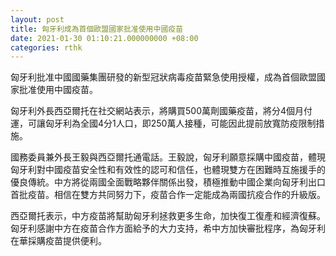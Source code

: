 ```yaml
---
layout: post
title: 匈牙利成為首個歐盟國家批准使用中國疫苗
date: 2021-01-30 01:10:21.000000000 +08:00
categories: rthk
---
```


匈牙利批准中國國藥集團研發的新型冠狀病毒疫苗緊急使用授權，成為首個歐盟國家批准使用中國疫苗。

匈牙利外長西亞爾托在社交網站表示，將購買500萬劑國藥疫苗，將分4個月付運，可讓匈牙利為全國4分1人口，即250萬人接種，可能因此提前放寬防疫限制措施。

國務委員兼外長王毅與西亞爾托通電話。王毅說，匈牙利願意採購中國疫苗，體現匈牙利對中國疫苗安全性和有效性的認可和信任，也體現雙方在困難時互施援手的優良傳統。中方將從兩國全面戰略夥伴關係出發，積極推動中國企業向匈牙利出口首批疫苗。相信在雙方共同努力下，疫苗合作一定能成為兩國抗疫合作的升級版。

西亞爾托表示，中方疫苗將幫助匈牙利拯救更多生命，加快復工復產和經濟復蘇。匈牙利感謝中方在疫苗合作方面給予的大力支持，希中方加快審批程序，為匈牙利在華採購疫苗提供便利。
